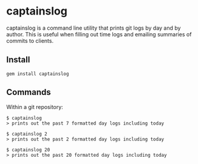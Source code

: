 captainslog
======

captainslog is a command line utility that prints git logs by day and by author. This is useful when filling out time logs and emailing summaries of commits to clients.

Install
-------

    gem install captainslog

Commands
--------

Within a git repository:

    $ captainslog
    > prints out the past 7 formatted day logs including today

    $ captainslog 2
    > prints out the past 2 formatted day logs including today

    $ captainslog 20
    > prints out the past 20 formatted day logs including today
